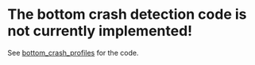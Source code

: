 # The bottom crash detection code is not currently implemented!

See [bottom_crash_profiles](../Code/bottom_crash_profiles.m) for the code.
